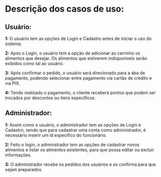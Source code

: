 # Descrição dos casos de uso:

## Usuário:
**1:** O usuário tem as opções de Login e Cadastro antes de iniciar o uso do sistema.

**2:** Após o Login, o usuário tem a opção de adicionar ao carrinho os alimentos que desejar. Os alimentos que estiverem indisponíveis serão exibidos como tal ao usuário.

**3:** Após confirmar o pedido, o usuário será direcionado para a aba de pagamento, podendo selecionar entre pagamento via cartão de crédito e via PIX.

**4:** Tendo realizado o pagamento, o cliente receberá pontos que podem ser trocados por descontos ou itens específicos.

## Administrador:
**1:** Assim como o usuário, o administrador tem as opções de Login e Cadastro, sendo que para cadastrar uma conta como administrador, é necessário inserir um id específico do funcionário.

**2:** Feito o login, o administrador tem as opções de cadastrar novos alimentos e listar os alimentos existentes, para que possa editar ou excluir informações.

**3:** O administrador recebe os pedidos dos usuários e os confirma para que sejam preparados.
